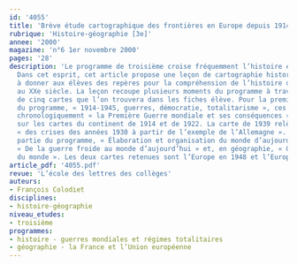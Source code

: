 ```yaml
---
id: '4055'
title: 'Brève étude cartographique des frontières en Europe depuis 1914'
rubrique: 'Histoire-géographie [3e]'
annee: '2000'
magazine: 'n°6 1er novembre 2000'
pages: '28'
description: 'Le programme de troisième croise fréquemment l’histoire et la géographie.
  Dans cet esprit, cet article propose une leçon de cartographie historique destinée
  à donner aux élèves des repères pour la compréhension de l’histoire de l’Europe
  au XXe siècle. La leçon recoupe plusieurs moments du programme à travers l’étude
  de cinq cartes que l’on trouvera dans les fiches élève. Pour la première partie
  du programme, « 1914-1945, guerres, démocratie, totalitarisme », ces moments sont
  chronologiquement « la Première Guerre mondiale et ses conséquences », en s’appuyant
  sur les cartes du continent de 1914 et de 1922. La carte de 1939 relève de l’étude
  « des crises des années 1930 à partir de l’exemple de l’Allemagne ». La seconde
  partie du programme, « Élaboration et organisation du monde d’aujourd’hui », propose
  « De la guerre froide au monde d’aujourd’hui » et, en géographie, « Géographie politique
  du monde ». Les deux cartes retenues sont l’Europe en 1948 et l’Europe en 2000.'
article_pdf: '4055.pdf'
revue: 'L’école des lettres des collèges'
auteurs:
- François Colodiet
disciplines:
- histoire-géographie
niveau_etudes:
- troisième
programmes:
- histoire - guerres mondiales et régimes totalitaires
- géographie - la France et l’Union européenne
---
```

